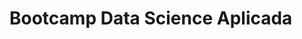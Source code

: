 # Bootcamp Data Science Aplicada

[](https://github.com/GabrielMedeiros32/Bootcamp_Data_Science/blob/main/Outros/banner.png)
